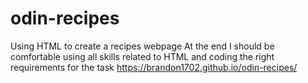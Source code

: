 # odin-recipes
Using HTML to create a recipes webpage
At the end I should be comfortable using all skills related to HTML and coding the right requirements for the task
https://brandon1702.github.io/odin-recipes/
